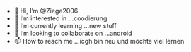 - 👋 Hi, I’m @Ziege2006
- 👀 I’m interested in ...coodierung    
- 🌱 I’m currently learning ...new stuff
- 💞️ I’m looking to collaborate on ...android
- 📫 How to reach me ...icgh bin neu und möchte viel lernen

<!---
Ziege2006/Ziege2006 is a ✨ special ✨ repository because its `README.md` (this file) appears on your GitHub profile.
You can click the Preview link to take a look at your changes.
--->
